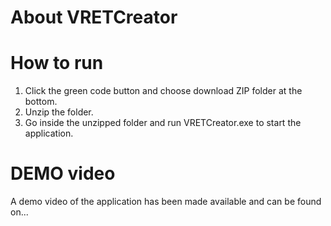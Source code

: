 # About VRETCreator 


# How to run
1. Click the green code button and choose download ZIP folder at the bottom.
2. Unzip the folder.
3. Go inside the unzipped folder and run VRETCreator.exe to start the application. 

# DEMO video
A demo video of the application has been made available and can be found on...
